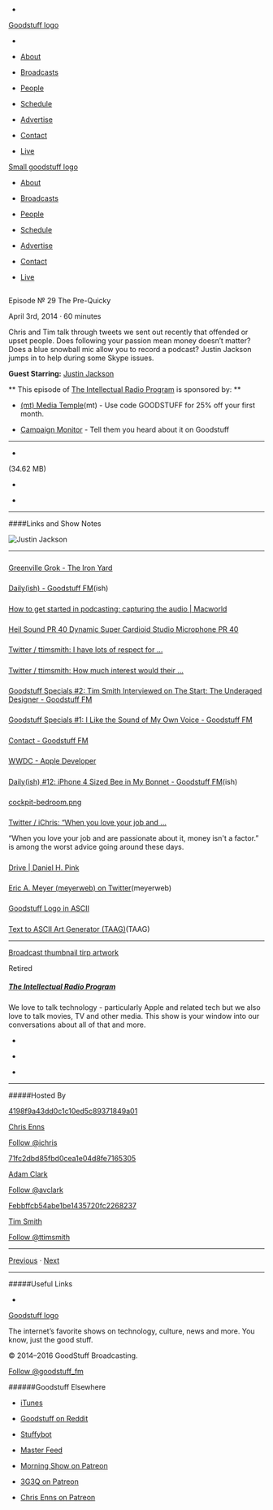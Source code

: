 

-
[Goodstuff logo](http://www.goodstuff.fm/)[](/assets/goodstuff_logo-17c1fe6f378352de5d7345f76152130b.svg)

-


-  [About](/about)

-  [Broadcasts](/broadcasts)

-  [People](/people)

-  [Schedule](/schedule)

-  [Advertise](/advertise)

-  [Contact](/contact)

-  [Live](/live)


[Small goodstuff logo](http://www.goodstuff.fm/)[](/assets/small_goodstuff_logo-bf032e72b9ec41494f4d90905f1ad619.svg)


-  [About](/about)

-  [Broadcasts](/broadcasts)

-  [People](/people)

-  [Schedule](/schedule)

-  [Advertise](/advertise)

-  [Contact](/contact)

-  [Live](/live)


##
Episode № 29
The Pre-Quicky


April 3rd, 2014
·
60
minutes


Chris and Tim talk through tweets we sent out recently that offended or upset people. Does following your passion mean money doesn’t matter? Does a blue snowball mic allow you to record a podcast? Justin Jackson jumps in to help during some Skype issues.


**Guest Starring:**
[Justin Jackson](/people/justin-jackson)


**
This episode of
[The Intellectual Radio Program](/tirp)
is sponsored by:
**


-  [(mt) Media Temple](http://mediatemple.net/?utm_source=goodstuff&utm_medium=textlink&utm_content=mar_podcast&utm_campaign=general)(mt) - Use code GOODSTUFF for 25% off your first month.

-  [Campaign Monitor](http://www.campaignmonitor.com/) - Tell them you heard about it on Goodstuff


------------------------------


-
[](https://goodstuffs3.s3.amazonaws.com/uploads/tirp-29.mp3)(34.62 MB)

-
[](http://twitter.com/intent/tweet?text=The%20Intellectual%20Radio%20Program%20%E2%84%96%2029%20on%20@goodstuff_fm%20-%20http://goodstuff.fm/tirp/29)

-
[](http://www.facebook.com/sharer/sharer.php?u=http://goodstuff.fm/tirp/29)


------------------------------


####Links and Show Notes


![Justin Jackson](http://dl.dropboxusercontent.com/s/3cprl2gidmjcl26/justin-jackson-dolla-dolla%20(2).png)


------------------------------


#####
[Greenville Grok - The Iron Yard](http://theironyard.com/events/grok/)


#####
[Daily(ish) - Goodstuff FM](http://goodstuff.fm/dailyish/)(ish)


#####
[How to get started in podcasting: capturing the audio | Macworld](http://www.macworld.com/article/2138681/how-to-get-started-in-podcasting-capturing-the-audio.html?utm_content=bufferc2bf3&utm_medium=social&utm_source=twitter.com&utm_campaign=buffer)


#####
[Heil Sound PR 40 Dynamic Super Cardioid Studio Microphone PR 40](http://www.bhphotovideo.com/c/product/608326-REG/Heil_Sound_PR_40_PR_40_Dynamic_Super.html)


#####
[Twitter / ttimsmith: I have lots of respect for ...](https://twitter.com/ttimsmith/status/451386385069780993)


#####
[Twitter / ttimsmith: How much interest would their ...](https://twitter.com/ttimsmith/status/451391602569662466)


#####
[Goodstuff Specials #2: Tim Smith Interviewed on The Start: The Underaged Designer - Goodstuff FM](http://goodstuff.fm/specials/2)


#####
[Goodstuff Specials #1: I Like the Sound of My Own Voice - Goodstuff FM](http://goodstuff.fm/specials/1)


#####
[Contact - Goodstuff FM](http://goodstuff.fm/contact)


#####
[WWDC - Apple Developer](https://developer.apple.com/wwdc/)


#####
[Daily(ish) #12: iPhone 4 Sized Bee in My Bonnet - Goodstuff FM](http://goodstuff.fm/dailyish/12)(ish)


#####
[cockpit-bedroom.png](http://glui.me/?i=7xit4rndk5mftyy/cockpit-bedroom.png/)


#####
[Twitter / iChris: “When you love your job and ...](https://twitter.com/iChris/status/451480943023624193)


“When you love your job and are passionate about it, money isn't a factor.” is among the worst advice going around these days.


#####
[Drive | Daniel H. Pink](http://www.danpink.com/books/drive/)


#####
[Eric A. Meyer (meyerweb) on Twitter](https://twitter.com/meyerweb)(meyerweb)


#####
[Goodstuff Logo in ASCII](http://cl.ly/code/1j1l1h1p102E)


#####
[Text to ASCII Art Generator (TAAG)](http://patorjk.com/software/taag/#p=display&f=Isometric2&t=GoodStuff)(TAAG)


------------------------------


[Broadcast thumbnail tirp artwork](/tirp)[](https://goodstuffs3.s3.amazonaws.com/uploads/broadcast/image/15/broadcast_thumbnail_tirp_artwork.png)

Retired


##### [The Intellectual Radio Program](/tirp)


We love to talk technology - particularly Apple and related tech but we also love to talk movies, TV and other media. This show is your window into our conversations about all of that and more.

-
[](https://itunes.apple.com/us/podcast/intellectual-radio-program/id682246844)

-
[](/tirp/feed)

-
[](mailto:chris@goodstuff.fm?cc=sponsorship%40goodstuff.fm&subject=%5BGoodStuff%20FM%5D%20Sponsorship%20Inquiry%20for%20The%20Intellectual%20Radio%20Program)


------------------------------


#####Hosted By


[4198f9a43dd0c1c10ed5c89371849a01](/people/chris-enns)[](http://gravatar.com/avatar/4198f9a43dd0c1c10ed5c89371849a01.png?s=300&r=pg)

[Chris Enns](/people/chris-enns)


[Follow @ichris](https://twitter.com/ichris)


[71fc2dbd85fbd0cea1e04d8fe7165305](/people/avclark)[](http://gravatar.com/avatar/71fc2dbd85fbd0cea1e04d8fe7165305.png?s=300&r=pg)

[Adam Clark](/people/avclark)


[Follow @avclark](https://twitter.com/avclark)


[Febbffcb54abe1be1435720fc2268237](/people/ttimsmith)[](http://gravatar.com/avatar/febbffcb54abe1be1435720fc2268237.png?s=300&r=pg)

[Tim Smith](/people/ttimsmith)


[Follow @ttimsmith](https://twitter.com/ttimsmith)


------------------------------


[Previous](/tirp/28)
·
[Next](/tirp/30)


------------------------------


#####Useful Links

-
[](mailto:chris@goodstuff.fm?subject=%5BGoodstuff%20FM%5D%20Feedback%20for%20The%20Intellectual%20Radio%20Program)


[Goodstuff logo](http://www.goodstuff.fm/)[](/assets/goodstuff_logo-17c1fe6f378352de5d7345f76152130b.svg)


The internet’s favorite shows on technology, culture, news and more. You know, just the good stuff.


© 2014–2016 GoodStuff Broadcasting.

[Follow @goodstuff_fm](https://twitter.com/goodstufffm)


######Goodstuff Elsewhere

-  [iTunes](https://itunes.apple.com/us/artist/goodstuff-fm/id843385597?mt=2)

-  [Goodstuff on Reddit](https://www.reddit.com/r/Goodstuff_fm/)

-  [Stuffybot](http://stuffybot.goodstuff.fm)

-  [Master Feed](/master/feed)

-  [Morning Show on Patreon](https://www.patreon.com/morningshow)

-  [3G3Q on Patreon](https://www.patreon.com/3g3q)

-  [Chris Enns on Patreon](https://www.patreon.com/ichris)
